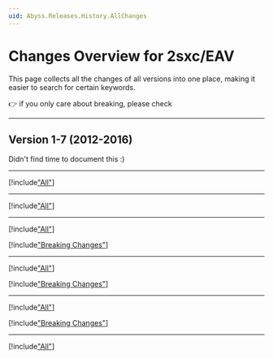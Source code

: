 ```yaml
---
uid: Abyss.Releases.History.AllChanges
---
```


# Changes Overview for 2sxc/EAV

This page collects all the changes of all versions into one place, making it easier to search for certain keywords. 

👉 if you only care about breaking, please check [](xref:Abyss.Releases.History.BreakingChanges)

---

## Version 1-7 (2012-2016)
Didn't find time to document this :)

---
[!include["All"](./v13/_all13.md)]


---

[!include["All"](./v12/_all12.md)]

---

[!include["All"](./v11/_all11.md)]

[!include["Breaking Changes"](./v11/_brc11.md)]

---

[!include["All"](./v10/_all10.md)]

[!include["Breaking Changes"](./v10/_brc10.md)]

---

[!include["All"](./v09/_all09.md)]

[!include["Breaking Changes"](./v09/_brc09.md)]

---

[!include["All"](./v08/_all08.md)]


